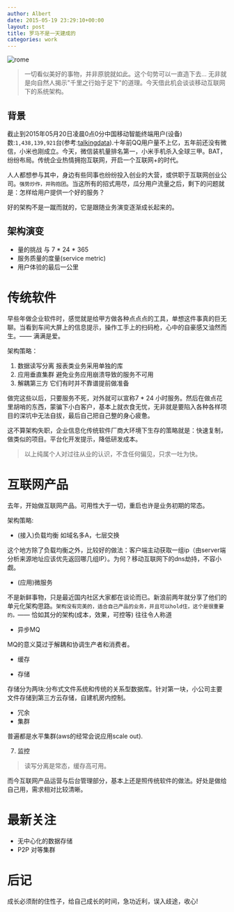 ```yaml
---
author: Albert
date: 2015-05-19 23:29:10+00:00
layout: post
title: 罗马不是一天建成的 
categories: work
---
```

![rome](http://7xidkg.com1.z0.glb.clouddn.com/rome-Italie-768x1366.jpg)

> 一切看似美好的事物，并非原貌就如此。这个句势可以一直造下去... 无非就是向自然人揭示"千里之行始于足下"的道理。今天借此机会谈谈移动互联网下的系统架构。

背景
----

截止到2015年05月20日凌晨0点0分中国移动智能终端用户(设备)数:`1,438,139,921`台(参考:[talkingdata](https://www.talkingdata.com/index/#/mobileIndex/zh_CN)).十年前QQ用户量不上亿，五年前还没有微信，小米也刚成立。今天，微信装机量排名第一，小米手机杀入全球三甲。BAT，纷纷布局。传统企业热情拥抱互联网，开启一个互联网+的时代。

人人都想参与其中，身边有些同事也纷纷投入创业的大营，或供职于互联网创业公司。`强势炒作，并购抱团`。当这所有的招式用尽，瓜分用户流量之后，剩下的问题就是：怎样给用户提供一个好的服务？

好的架构不是一蹴而就的，它是跟随业务演变逐渐成长起来的。

架构演变
--------

* 量的挑战 与 7 * 24 * 365
* 服务质量的度量(service metric)
* 用户体验的最后一公里

传统软件
========

早些年做企业软件时，感觉就是给甲方做各种点点点的工具，单想这件事真的巨无聊。当看到车间大屏上的信息提示，操作工手上的扫码枪，心中的自豪感又油然而生。—— 满满是爱。

架构策略：

1. 数据读写分离 报表类业务采用单独的库
2. 应用垂直集群 避免业务应用崩溃导致的服务不可用
3. 解耦第三方   它们有时并不靠谱提前做准备

做完这些以后，只要服务不死，对外就可以宣称7 * 24 小时服务。然后在做点花里胡哨的东西，蒙骗下小白客户，基本上就衣食无忧，无非就是要陷入各种各样项目的深坑中无法自拔，最后自己把自己整的身心疲惫。

这不算架构失职，企业信息化传统软件厂商大环境下生存的策略就是：快速复制，做类似的项目。平台化开发提示，降低研发成本。

> 以上纯属个人对过往从业的认识，不含任何偏见，只求一吐为快。

互联网产品
==========

去年，开始做互联网产品。可用性大于一切，重启也许是业务初期的常态。

架构策略:

* (接入)负载均衡 如域名多A，七层交换

这个地方除了负载均衡之外，比较好的做法：客户端主动获取一组ip（由server端分析来源地址应该优先返回哪几组IP）。为何？移动互联网下的dns劫持，不容小觑。

* (应用)微服务  

不是新鲜事物，只是最近国内社区大家都在谈论而已。新浪前两年就分享了他们的单元化架构思路。`架构没有完美的，适合自己产品的业务，并且可以hold住，这个是很重要的。`—— 恰如其分的架构(成本，效果，可控等) 往往令人称道

* 异步MQ 

MQ的意义莫过于解耦和协调生产者和消费者。

* 缓存

* 存储

存储分为两块:分布式文件系统和传统的关系型数据库。针对第一块，小公司主要文件存储到第三方云存储，自建机房内控制。

* 冗余
* 集群

普遍都是水平集群(aws的经常会说应用scale out).

7. 监控

> 读写分离是常态，缓存高可用。

而今互联网产品运营与后台管理部分，基本上还是照传统软件的做法。好处是做给自己用，需求相对比较清晰。



最新关注
========

* 无中心化的数据存储
* P2P 对等集群

后记
====

成长必须耐的住性子，给自己成长的时间，急功近利，误入歧途，收心!
